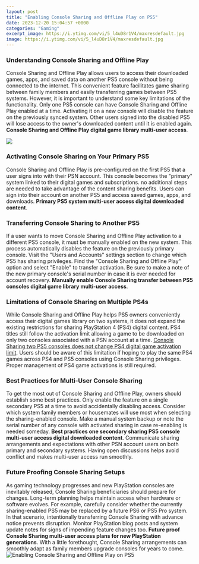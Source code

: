 ```yaml
---
layout: post
title: "Enabling Console Sharing and Offline Play on PS5"
date: 2023-12-20 15:04:57 +0000
categories: "Gaming"
excerpt_image: https://i.ytimg.com/vi/5_l4uD8r1V4/maxresdefault.jpg
image: https://i.ytimg.com/vi/5_l4uD8r1V4/maxresdefault.jpg
---
```


### Understanding Console Sharing and Offline Play 
Console Sharing and Offline Play allows users to access their downloaded games, apps, and saved data on another PS5 console without being connected to the internet. This convenient feature facilitates game sharing between family members and easily transferring games between PS5 systems. However, it is important to understand some key limitations of the functionality. Only one PS5 console can have Console Sharing and Offline Play enabled at a time. Activating it on a new console will disable the feature on the previously synced system. Other users signed into the disabled PS5 will lose access to the owner's downloaded content until it is enabled again. **Console Sharing and Offline Play digital game library multi-user access**. 

![](https://www.webproeducation.org/wp-content/uploads/2022/04/How-To-Enable-Console-Sharing-and-Offline-Play-On-PlayStation-5.png)
### Activating Console Sharing on Your Primary PS5
Console Sharing and Offline Play is pre-configured on the first PS5 that a user signs into with their PSN account. This console becomes the "primary" system linked to their digital games and subscriptions. no additional steps are needed to take advantage of the content sharing benefits. Users can sign into their account on another PS5 and access saved games, apps, and downloads. **Primary PS5 system multi-user access digital downloaded content**. 
### Transferring Console Sharing to Another PS5
If a user wants to move Console Sharing and Offline Play activation to a different PS5 console, it must be manually enabled on the new system. This process automatically disables the feature on the previously primary console. Visit the "Users and Accounts" settings section to change which PS5 has sharing privileges. Find the "Console Sharing and Offline Play" option and select "Enable" to transfer activation. Be sure to make a note of the new primary console's serial number in case it is ever needed for account recovery. **Manually enable Console Sharing transfer between PS5 consoles digital game library multi-user access**.
### Limitations of Console Sharing on Multiple PS4s
While Console Sharing and Offline Play helps PS5 owners conveniently access their digital games library on two systems, it does not expand the existing restrictions for sharing PlayStation 4 (PS4) digital content. PS4 titles still follow the activation limit allowing a game to be downloaded on only two consoles associated with a PSN account at a time. [Console Sharing two PS5 consoles does not change PS4 digital game activation limit](https://store.fi.io.vn/xmas-holiday-best-poodle-mom-ever-ugly-christmas-sweater-1). Users should be aware of this limitation if hoping to play the same PS4 games across PS4 and PS5 consoles using Console Sharing privileges. Proper management of PS4 game activations is still required. 
### Best Practices for Multi-User Console Sharing 
To get the most out of Console Sharing and Offline Play, owners should establish some best practices. Only enable the feature on a single secondary PS5 at a time to avoid accidentally disabling access. Consider which system family members or housemates will use most when selecting the sharing-enabled console. Make a manual system backup or note the serial number of any console with activated sharing in case re-enabling is needed someday. **Best practices one secondary sharing PS5 console multi-user access digital downloaded content**. Communicate sharing arrangements and expectations with other PSN account users on both primary and secondary systems. Having open discussions helps avoid conflict and makes multi-user access run smoothly.
### Future Proofing Console Sharing Setups
As gaming technology progresses and new PlayStation consoles are inevitably released, Console Sharing beneficiaries should prepare for changes. Long-term planning helps maintain access when hardware or software evolves. For example, carefully consider whether the currently sharing-enabled PS5 may be replaced by a future PS6 or PS5 Pro system. In that scenario, intentionally transferring Console Sharing with advance notice prevents disruption. Monitor PlayStation blog posts and system update notes for signs of impending feature changes too. **Future proof Console Sharing multi-user access plans for new PlayStation generations**. With a little forethought, Console Sharing arrangements can smoothly adapt as family members upgrade consoles for years to come.
![Enabling Console Sharing and Offline Play on PS5](https://i.ytimg.com/vi/5_l4uD8r1V4/maxresdefault.jpg)